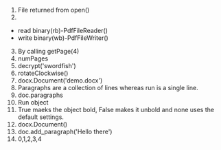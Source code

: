 1) File returned from open()
2) 
* read binary(rb)-PdfFileReader()
* write binary(wb)-PdfFileWriter()
3) By calling getPage(4)
4) numPages
5) decrypt('swordfish')
6) rotateClockwise() 
7) docx.Document('demo.docx')
8) Paragraphs are a collection of lines whereas run is a single line.
9) doc.paragraphs
10) Run object
11) True maeks the object bold, False makes it unbold and none uses the default settings.
12) docx.Document()
13) doc.add_paragraph('Hello there')
14) 0,1,2,3,4
